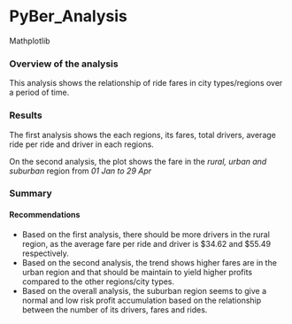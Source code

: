# PyBer_Analysis
Mathplotlib
### Overview of the analysis
This analysis shows the relationship of ride fares in city types/regions over a period of time.

### Results
The first analysis shows the each regions, its fares, total drivers, average ride per ride and driver in each regions.

On the second analysis, the plot shows the fare in the *rural, urban and suburban* region from *01 Jan to 29 Apr*

### Summary 
#### Recommendations
- Based on the first analysis, there should be more drivers in the rural region, as the average fare per ride and driver is $34.62 and $55.49 respectively.
- Based on the second analysis, the trend shows higher fares are in the urban region and that should be maintain to yield higher profits compared to the other regions/city types.
- Based on the overall analysis, the suburban region seems to give a normal and low risk profit accumulation based on the relationship between the number of its drivers, fares and rides.
